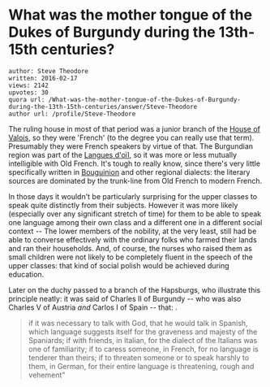 # What was the mother tongue of the Dukes of Burgundy during the 13th-15th centuries?

	author: Steve Theodore
	written: 2016-02-17
	views: 2142
	upvotes: 30
	quora url: /What-was-the-mother-tongue-of-the-Dukes-of-Burgundy-during-the-13th-15th-centuries/answer/Steve-Theodore
	author url: /profile/Steve-Theodore


The ruling house in most of that period was a junior branch of the [House of Valois](https://en.wikipedia.org/wiki/House_of_Valois), so they were 'French' (to the degree you can really use that term). Presumably they were French speakers by virtue of that. The Burgundian region was part of the [Langues d'oïl](https://en.wikipedia.org/wiki/Langues_d%27o%C3%AFl), so it was more or less mutually intelligible with Old French. It's tough to really know, since there's very little specifically written in [Bouguinion](https://en.wikipedia.org/wiki/Burgundian_language_(O%C3%AFl)) and other regional dialects: the literary sources are dominated by the trunk-line from Old French to modern French.

In those days it wouldn't be particularly surprising for the upper classes to speak quite distinctly from their subjects. However it was more likely (especially over any significant stretch of time) for them to be able to speak one language among their own class and a different one in a different social context -- The lower members of the nobility, at the very least, still had be able to converse effectively with the ordinary folks who farmed their lands and ran their households. And, of course, the nurses who raised them as small children were not likely to be completely fluent in the speech of the upper classes: that kind of social polish would be achieved during education.

Later on the duchy passed to a branch of the Hapsburgs, who illustrate this principle neatly: it was said of Charles II of Burgundy -- who was also Charles V of Austria _and_ Carlos I of Spain -- that: .

> if it was necessary to talk with God, that he would talk in Spanish, which language suggests itself for the graveness and majesty of the Spaniards; if with friends, in Italian, for the dialect of the Italians was one of familiarity; if to caress someone, in French, for no language is tenderer than theirs; if to threaten someone or to speak harshly to them, in German, for their entire language is threatening, rough and vehement"

